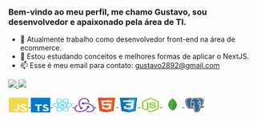 ### Bem-vindo ao meu perfil, me chamo Gustavo, sou desenvolvedor e apaixonado pela área de TI.

- 🔭 Atualmente trabalho como desenvolvedor front-end na área de ecommerce.
- 🌱 Estou estudando conceitos e melhores formas de aplicar o NextJS.
- 📫 Esse é meu email para contato: gustavo2892@gmail.com

<div>
  <a href="https://github.com/gustavo2892">
  <img height="180em" src="https://github-readme-stats.vercel.app/api?username=gustavo2892&show_icons=true&theme=dark&include_all_commits=true&count_private=true"/>
  <img height="180em" src="https://github-readme-stats.vercel.app/api/top-langs/?username=gustavo2892&layout=compact&langs_count=7&theme=dark"/>
</div>

<div style="display: inline_block"><br>
  <img align="center" alt="gvf-Js" height="30" width="40" src="https://raw.githubusercontent.com/devicons/devicon/master/icons/javascript/javascript-plain.svg">
  <img align="center" alt="gvf-Ts" height="30" width="40" src="https://raw.githubusercontent.com/devicons/devicon/master/icons/typescript/typescript-plain.svg">
  <img align="center" alt="gvf-React" height="30" width="40" src="https://raw.githubusercontent.com/devicons/devicon/master/icons/react/react-original.svg">
  <img align="center" alt="gvf-React" height="30" width="40" src="https://raw.githubusercontent.com/devicons/devicon/master/icons/redux/redux-original.svg">
  <img align="center" alt="gvf-HTML" height="30" width="40" src="https://raw.githubusercontent.com/devicons/devicon/master/icons/html5/html5-original.svg">
  <img align="center" alt="gvf-CSS" height="30" width="40" src="https://raw.githubusercontent.com/devicons/devicon/master/icons/css3/css3-original.svg">
  <img align="center" alt="gvf-Python" height="30" width="40" src="https://raw.githubusercontent.com/devicons/devicon/master/icons/nodejs/nodejs-original.svg">
  <img align="center" alt="gvf-Csharp" height="30" width="40" src="https://raw.githubusercontent.com/devicons/devicon/master/icons/mongodb/mongodb-original.svg">
  <img align="center" alt="gvf-Csharp" height="30" width="40" src="https://raw.githubusercontent.com/devicons/devicon/master/icons/postgresql/postgresql-original.svg">
</div>
